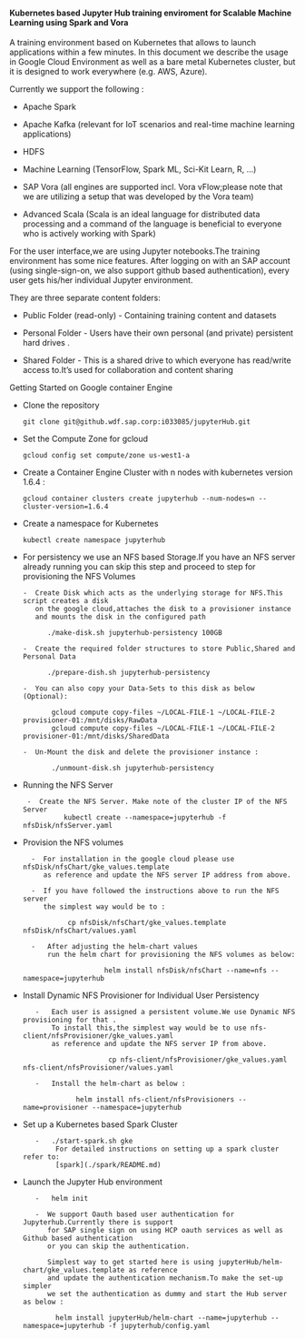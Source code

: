 #### Kubernetes based Jupyter Hub training enviroment for Scalable Machine Learning using Spark and Vora

A training environment based on Kubernetes that allows to launch applications within a few minutes. In this document we describe the usage in Google Cloud Environment as well as a bare metal Kubernetes cluster, but it is designed to work everywhere (e.g. AWS, Azure).

Currently we support the following :

  - Apache Spark
         
  - Apache Kafka (relevant for IoT scenarios and real-time machine learning applications)
         
  - HDFS
         
  - Machine Learning (TensorFlow, Spark ML, Sci-Kit Learn, R, …)
         
  - SAP Vora (all engines are supported incl. Vora vFlow;please note that we are utilizing a setup that
    was developed by the Vora team)
        
  - Advanced Scala (Scala is an ideal language for distributed data processing and a command
     of the language is beneficial to everyone who is actively working with Spark)
          
          

For the user interface,we are using Jupyter notebooks.The training environment has some nice features. After logging on with
an SAP account (using single-sign-on, we also support github based authentication), every user gets his/her individual Jupyter environment.

They are  three separate content folders:
 
 - Public Folder (read-only) - Containing training content and datasets
         
 - Personal Folder - Users have their own personal (and private) persistent hard drives .
         
 - Shared Folder - This is a shared drive to which everyone has read/write access to.It’s used for collaboration and 
    content sharing
       
       
Getting Started on Google container Engine 
 
  -  Clone the repository 
         
         git clone git@github.wdf.sap.corp:i033085/jupyterHub.git

  -  Set the Compute Zone for gcloud
         
         gcloud config set compute/zone us-west1-a

  -  Create a Container Engine Cluster with n nodes with kubernetes version 1.6.4 : 

         gcloud container clusters create jupyterhub --num-nodes=n --cluster-version=1.6.4

  -  Create a namespace for Kubernetes

         kubectl create namespace jupyterhub 

  -  For persistency we use an NFS based Storage.If you have an NFS server already running you can skip this step
      and proceed to step for provisioning the NFS Volumes
         
         -  Create Disk which acts as the underlying storage for NFS.This script creates a disk 
            on the google cloud,attaches the disk to a provisioner instance
            and mounts the disk in the configured path

               ./make-disk.sh jupyterhub-persistency 100GB

         -  Create the required folder structures to store Public,Shared and Personal Data

               ./prepare-dish.sh jupyterhub-persistency

         -  You can also copy your Data-Sets to this disk as below (Optional): 

                gcloud compute copy-files ~/LOCAL-FILE-1 ~/LOCAL-FILE-2 provisioner-01:/mnt/disks/RawData 
                gcloud compute copy-files ~/LOCAL-FILE-1 ~/LOCAL-FILE-2 provisioner-01:/mnt/disks/SharedData

         -  Un-Mount the disk and delete the provisioner instance :
                           
                ./unmount-disk.sh jupyterhub-persistency
                  
 -  Running the NFS Server
               
         -  Create the NFS Server. Make note of the cluster IP of the NFS Server 
                  kubectl create --namespace=jupyterhub -f nfsDisk/nfsServer.yaml
                 
 - Provision the NFS volumes
        
         -  For installation in the google cloud please use nfsDisk/nfsChart/gke_values.template 
            as reference and update the NFS server IP address from above.
          
         -  If you have followed the instructions above to run the NFS server 
            the simplest way would be to :
          
                  cp nfsDisk/nfsChart/gke_values.template nfsDisk/nfsChart/values.yaml
          
         -   After adjusting the helm-chart values
             run the helm chart for provisioning the NFS volumes as below:
                  
                           helm install nfsDisk/nfsChart --name=nfs --namespace=jupyterhub
                  
- Install Dynamic NFS Provisioner for Individual User Persistency
  
         -   Each user is assigned a persistent volume.We use Dynamic NFS provisioning for that .
             To install this,the simplest way would be to use nfs-client/nfsProvisioner/gke_values.yaml
             as reference and update the NFS server IP from above.
                  
                           cp nfs-client/nfsProvisioner/gke_values.yaml nfs-client/nfsProvisioner/values.yaml
                  
         -   Install the helm-chart as below :
                   
                   helm install nfs-client/nfsProvisioners --name=provisioner --namespace=jupyterhub
   
- Set up a Kubernetes based Spark Cluster
   
         -   ./start-spark.sh gke
              For detailed instructions on setting up a spark cluster refer to: 
              [spark](./spark/README.md)
      
- Launch the Jupyter Hub environment
         
         -   helm init
   
         -  We support Oauth based user authentication for Jupyterhub.Currently there is support
            for SAP single sign on using HCP oauth services as well as Github based authentication 
            or you can skip the authentication.
            
            Simplest way to get started here is using jupyterHub/helm-chart/gke_values.template as reference 
            and update the authentication mechanism.To make the set-up simpler
            we set the authentication as dummy and start the Hub server as below :
           
              helm install jupyterHub/helm-chart --name=jupyterhub --namespace=jupyterhub -f jupyterhub/config.yaml
         
                  
                  
         
                  
         
         
                  
         
         
         
         
     
